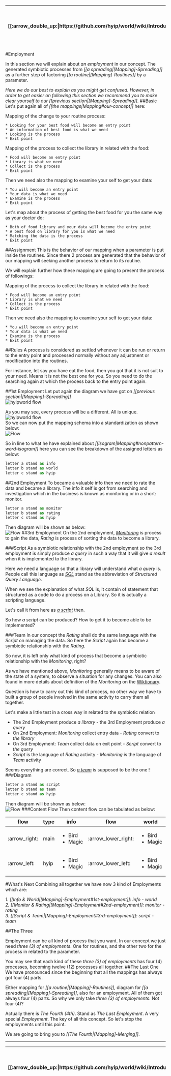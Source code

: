 <table>
  <thead>
    <tr>
      <th>[[:arrow_double_up:|https://github.com/hyip/world/wiki/Introduction]]</th>
      <th>[[:arrow_up_small:|https://github.com/hyipworld/hyipworld.github.io/wiki/Introduction]]</th>
      <th>[[:rewind:|Introduction]] [[Intro|Introduction]]</th>
      <th>[[:arrow_backward:|[Mapping]-Spreading]] [[Prev|[Mapping]-Spreading]]</th>
      <th>[[:repeat:|[Mapping]-Employment]] [[Reload|[Mapping]-Employment]]</th>
      <th>[[Next|[Mapping]-Merging]] [[:arrow_forward:|[Mapping]-Merging]]</th>
      <th>[[Last|maps]] [[:fast_forward:|maps]]</th>
      <th>[[:arrow_down_small:|https://github.com/hyip/rating]]</th>
      <th>[[:arrow_double_down:|https://github.com/hyip/rating/wiki/Introduction]]</th>
    </tr>
  </thead>
</table>
#Employment

In this section we will explain about _an employment_ in our concept. The generated symbiotic processes from _[[a spreading|[Mapping]-Spreading]]_ as a further step of factoring _[[a routine|[Mapping]-Routines]]_ by a parameter. 

_Here we do our best to explain as you might get confused. However, in order to get easier on following this section we recommend you to make clear yourself to our [[previous section|[Mapping]-Spreading]]_.
##Basic
Let's put again all of _[[the mappings|Mapping#our-concept]]_ here:

Mapping of the change to your routine process:
```
* Looking for your best food will become an entry point
* An information of best food is what we need 
* Looking is the process
* Exit point  
```
Mapping of the process to collect the library in related with the food:
```
* Food will become an entry point
* Library is what we need 
* Collect is the process
* Exit point  
```
Then we need also the mapping to examine your self to get your data:
```
* You will become an entry point
* Your data is what we need 
* Examine is the process
* Exit point  
```
Let's map about the process of getting the best food for you the same way as your doctor do:
```
* Both of food library and your data will become the entry point
* A best food on library for you is what we need 
* Matching the data is the process
* Exit point  
```

##Assignment
This is the behavior of our mapping when a parameter is put inside the routines. Since there 2 process are generated that the behavior of our mapping will seeking another process to return to its routine. 

We will explain further how these mapping are going to present the process of followings:
  
Mapping of the process to collect the library in related with the food:
```
* Food will become an entry point
* Library is what we need 
* Collect is the process
* Exit point  
```
Then we need also the mapping to examine your self to get your data:
```
* You will become an entry point
* Your data is what we need 
* Examine is the process
* Exit point  
```
##Rules
A process is considered as settled whenever it can be run or return to the entry point and processed normally without any adjustment or modification into the routines.

For instance, let say you have eat the food, then you got that it is not suit to your need. Means it is not the best one for you. So you need to do the searching again at which the process back to the entry point again.   


##1st Employment
Let put again the diagram we have got on _[[previous section|[Mapping]-Spreading]]_  
![hyipworld flow](https://hyipworld.github.io/images/github/doc/figure5.png) 

As you may see, every process will be a different. All is unique.  
![hyipworld flow](https://hyipworld.github.io/images/github/doc/figure6.png)  
So we can now put the mapping schema into a standardization as shown below:  
![Flow](https://hyipworld.github.io/images/github/doc/figure7.png)  

So in line to what he have explained about _[[isogram|Mapping#nonpattern-word-isogram]]_ here you can see the breakdown of the assigned letters as below: 
```js
letter a stand as info  
letter b stand as world  
letter c stand as hyip  
```


##2nd Employment
To became a valuable info then we need to rate the data and became a library. The info it self is got from searching and investigation which in the business is known as monitoring or in a short: monitor.  
```js
letter a stand as monitor  
letter b stand as rating  
letter c stand as hyip  
```
Then diagram will be shown as below:  
![Flow](https://hyipworld.github.io/images/github/doc/figure8.png)
##3rd Employment
On the 2nd employment, _<a href="https://en.wikipedia.org/wiki/Monitoring" target="_blank">Monitoring</a>_ is process to gain the data, _Rating_ is process of sorting the data to become a library. 

###Script
As a symbiotic relationship with the 2nd employment so the 3rd employment is simply produce _a query_ in such a way that it will give _a result_ when it is implemented to the library.  

Here we need a language so that a library will understand what _a query_ is. People call this language as _<a href="https://en.wikipedia.org/wiki/SQL" target="_blank">SQL</a>_ stand as the abbreviation of _Structured Query Language_.

When we see the explanation of what _SQL_ is, it contain of statement that structured as a code to do a process on a Library. So it is actually a scripting language.

Let's call it from here as _<a href="https://en.wiktionary.org/wiki/script" target="_blank">a script</a>_ then.
   
So how _a script_ can be produced? How to get it to become able to be implemented?

###Team
In our concept the _Rating_ shall do the same language with the _Script_ on managing the data. So here the _Script_ again has become a symbiotic relationship with the _Rating_.

So now, it is left only what kind of process that become a symbiotic relationship with the _Monitoring_, right?

As we have mentioned above, _Monitoring_ generally means to be aware of the state of a system, to observe a situation for any changes. You can also found in more details about definition of the _Monitoring_ on the <a href="https://en.wiktionary.org/wiki/monitoring">Wiktionary</a>.

Question is how to carry out this kind of process, no other way we have to built a group of people involved in the same activity to carry them all together.

Let's make a little test in a cross way in related to the symbiotic relation
* The 2nd Employment produce _a library_ - the 3rd Employment produce _a query_
* On 2nd Employment: _Monitoring_ collect entry data - _Rating_ convert to _the library_  
* On 3rd Employment: _Team_ collect data on exit point - _Script_ convert to _the query_ 
* _Script_ is the language of _Rating_ activity - _Monitoring_ is the language of _Team_  activity

Seems everything are correct. So _<a href="https://en.wiktionary.org/wiki/team" target="_blank">a team</a>_ is supposed to be the one !
###Diagram
```js
letter a stand as script  
letter b stand as team  
letter c stand as hyip  
```
Then diagram will be shown as below:  
![Flow](https://hyipworld.github.io/images/github/doc/figure9.png)
###Content Flow
Then content flow can be tabulated as below:
<table>
  <thead>
    <tr>
      <th>flow</th>
      <th>type</th>
      <th>info</th>
      <th>flow</th>
      <th>world</th>
      <th>flow</th>
    </tr>
  </thead>
  <tbody>
    <tr>
      <td scope="row">:arrow_right:</td>
      <td scope="row">main</td>
      <td scope="row">
        <ul>
          <li>Bird</li>
          <li>Magic</li>
        </ul>
      </td>
      <td scope="row">:arrow_lower_right:</td>
      <td scope="row">
        <ul>
          <li>Bird</li>
          <li>Magic</li>
        </ul>
      </td>
      <td scope="row">:arrow_left:</td>
    </tr>
    <tr>
      <td scope="row">:arrow_left:</td>
      <td scope="row">hyip</td>
      <td scope="row">
        <ul>
          <li>Bird</li>
          <li>Magic</li>
        </ul>
      </td>
      <td scope="row">:arrow_lower_left:</td>
      <td scope="row">
        <ul>
          <li>Bird</li>
          <li>Magic</li>
        </ul>
      </td>
      <td scope="row">:arrow_heading_up:</td>
    </tr>
  </tbody>
</table>


#What's Next
Combining all together we have now 3 kind of Employments which are:  
 
_1. [[Info & World|[Mapping]-Employment#1st-employment]]: info - world_  
_2. [[Monitor & Rating|[Mapping]-Employment#2nd-employment]]: monitor - rating_  
_3. [[Script & Team|[Mapping]-Employment#3rd-employment]]: script - team_  

##The Three

Employment can be all kind of process that you want. In our concept we just need _three (3) of employments_. One for routines, and the other two for the process in related to the parameter.

You may see that each kind of these _three (3) of employments_ has four (4) processes, becoming twelve (12)  processes all together.
##The Last One
We have pronounced since the beginning that all the mappings has always got four (4) parts. 

Either mapping for _[[a routine|[Mapping]-Routines]]_, diagram for _[[a spreading|[Mapping]-Spreading]]_, also for an employment. All of them got always four (4) parts. So why we only take _three (3) of employments_. Not four (4)? 

Actually there is _The Fourth (4th)_. Stand as _The Last Employment_. A very special _Employment_. The key of all this concept. So let's stop the employments until this point. 

We are going to bring you to _[[The Fourth|[Mapping]-Merging]]_.
***
<table>
  <thead>
    <tr>
      <th>[[:arrow_double_up:|https://github.com/hyip/world/wiki/Introduction]]</th>
      <th>[[:arrow_up_small:|https://github.com/hyipworld/hyipworld.github.io/wiki/Introduction]]</th>
      <th>[[:rewind:|Introduction]] [[Intro|Introduction]]</th>
      <th>[[:arrow_backward:|[Mapping]-Spreading]] [[Prev|[Mapping]-Spreading]]</th>
      <th>[[:repeat:|[Mapping]-Employment]] [[Reload|[Mapping]-Employment]]</th>
      <th>[[Next|[Mapping]-Merging]] [[:arrow_forward:|[Mapping]-Merging]]</th>
      <th>[[Last|maps]] [[:fast_forward:|maps]]</th>
      <th>[[:arrow_down_small:|https://github.com/hyip/rating]]</th>
      <th>[[:arrow_double_down:|https://github.com/hyip/rating/wiki/Introduction]]</th>
    </tr>
  </thead>
</table>